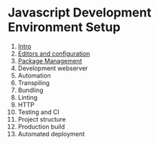 # Javascript Development Environment Setup

1. [Intro](docs/1_Consideration.md)
1. [Editors and configuration](docs/2_Editors_Configuration.md)
1. [Package Management](docs/3_package_managers.md)
1. Development webserver
1. Automation
1. Transpiling
1. Bundling
1. Linting
1. HTTP
1. Testing and CI
1. Project structure
1. Production build
1. Automated deployment
